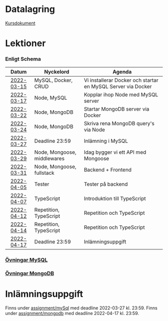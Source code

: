 # Datalagring

[Kursdokument](Datalagring.pdf)

# Lektioner

### Enligt Schema

|      Datum       | Nyckelord                   | Agenda                                                       |
|:----------------:|-----------------------------|--------------------------------------------------------------|
| [2022-03-15][1]  | MySQL, Docker, CRUD         | Vi installerar Docker och startar en MySQL Server via Docker |
| [2022-03-17][2]  | Node, MySQL                 | Kopplar ihop Node med MySQL server                           |
| [2022-03-22][3]  | Node, MongoDB               | Startar MongoDB server via Docker                            |
| [2022-03-24][4]  | Node, MongoDB               | Skriva rena MongoDB query's via Node                         |
| [2022-03-27][11] | Deadline 23:59              | Inlämning i MySQL                                            |
| [2022-03-29][5]  | Node, Mongoose, middlewares | Idag bygger vi ett API med Mongoose                          |
| [2022-03-31][6]  | Node, Mongoose, fullstack   | Backend + Frontend                                           |
| [2022-04-05][7]  | Tester                      | Tester på backend                                            |
| [2022-04-07][8]  | TypeScript                  | Introduktion till TypeScript                                 |
| [2022-04-12][9]  | Repetition, TypeScript      | Repetition och TypeScript                                    |
| [2022-04-14][10] | Repetition, TypeScript      | Repetition och TypeScript                                    |
| [2022-04-17][12] | Deadline 23:59              | Inlämningsuppgift                                            |

### [Övningar MySQL](exercises/mysql)

### [Övningar MongoDB](exercises/mongodb)

# Inlämningsuppgift

Finns under [assignment/mySql][11] med deadline 2022-03-27 kl. 23:59.
Finns under [assignment/mongodb][12] med deadline 2022-04-17 kl. 23:59.

[1]: lektioner/2022-03-15/
[2]: lektioner/2022-03-17/
[3]: lektioner/2022-03-22/
[4]: lektioner/2022-03-24/
[5]: lektioner/2022-03-29/
[6]: lektioner/2022-03-31/
[7]: lektioner/2022-04-05/
[8]: lektioner/2022-04-07/
[9]: lektioner/2022-04-12/
[10]: lektioner/2022-04-14/


[11]: assignment/mySql
[12]: assignment/mongoDb

